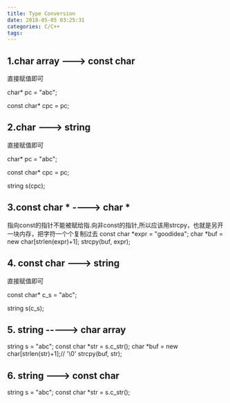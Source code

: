 ```yaml
---
title: Type Conversion
date: 2018-05-05 03:25:31
categories: C/C++
tags:
---
```



## 1.char array ---> const char
直接赋值即可

char* pc = "abc";

const char* cpc = pc;

## 2.char  --->  string


直接赋值即可



char* pc = "abc";

const char* cpc = pc;

string s(cpc);

## 3.const char * ---->  char *
指向const的指针不能被赋给指.向非const的指针,所以应该用strcpy，也就是另开一块内存，把字符一个个复制过去
const char *expr = "goodidea";
char *buf = new char[strlen(expr)+1];
strcpy(buf, expr);

## 4. const char ---> string
直接赋值即可

const char* c_s = "abc";

string s(c_s);


## 5. string -----> char array
string s = "abc";
const char *str = s.c_str();
char *buf = new char[strlen(str)+1];// '\0'
strcpy(buf, str);

## 6. string ---> const char
string s = "abc";
const char *str = s.c_str();





